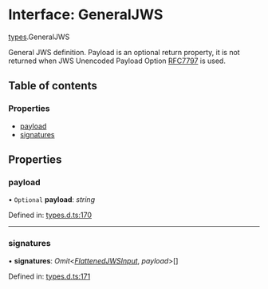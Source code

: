 # Interface: GeneralJWS

[types](../modules/types.md).GeneralJWS

General JWS definition. Payload is an optional return property, it
is not returned when JWS Unencoded Payload Option
[RFC7797](https://tools.ietf.org/html/rfc7797) is used.

## Table of contents

### Properties

- [payload](types.generaljws.md#payload)
- [signatures](types.generaljws.md#signatures)

## Properties

### payload

• `Optional` **payload**: *string*

Defined in: [types.d.ts:170](https://github.com/panva/jose/blob/v3.9.0/src/types.d.ts#L170)

___

### signatures

• **signatures**: *Omit*<[*FlattenedJWSInput*](types.flattenedjwsinput.md), *payload*\>[]

Defined in: [types.d.ts:171](https://github.com/panva/jose/blob/v3.9.0/src/types.d.ts#L171)

